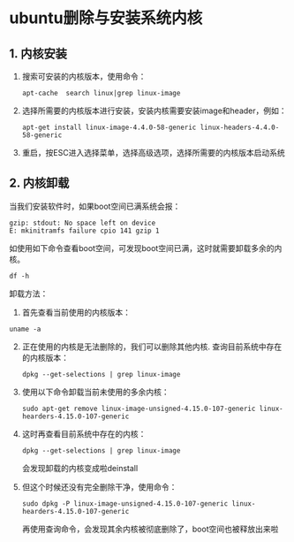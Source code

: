 # ubuntu删除与安装系统内核

## 1. 内核安装

1. 搜索可安装的内核版本，使用命令：
   
    ```
    apt-cache  search linux|grep linux-image
    ```

2. 选择所需要的内核版本进行安装，安装内核需要安装image和header，例如：
   
    ```
    apt-get install linux-image-4.4.0-58-generic linux-headers-4.4.0-58-generic
    ```

3. 重启，按ESC进入选择菜单，选择高级选项，选择所需要的内核版本启动系统

## 2. 内核卸载

当我们安装软件时，如果boot空间已满系统会报：

```
gzip: stdout: No space left on device
E: mkinitramfs failure cpio 141 gzip 1
```

如使用如下命令查看boot空间，可发现boot空间已满，这时就需要卸载多余的内核。

```
df -h
```

卸载方法：

1. 首先查看当前使用的内核版本：

```
uname -a
```

2. 正在使用的内核是无法删除的，我们可以删除其他内核.
   查询目前系统中存在的内核版本：

    ```
    dpkg --get-selections | grep linux-image
    ```

3. 使用以下命令卸载当前未使用的多余内核：

    ```
    sudo apt-get remove linux-image-unsigned-4.15.0-107-generic linux-hearders-4.15.0-107-generic
    ```

4. 这时再查看目前系统中存在的内核：

    ```
    dpkg --get-selections | grep linux-image
    ```

    会发现卸载的内核变成啦deinstall

5. 但这个时候还没有完全删除干净，使用命令：

    ```
    sudo dpkg -P linux-image-unsigned-4.15.0-107-generic linux-hearders-4.15.0-107-generic
    ```

    再使用查询命令，会发现其余内核被彻底删除了，boot空间也被释放出来啦